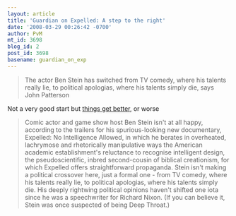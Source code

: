 ```yaml
---
layout: article
title: 'Guardian on Expelled: A step to the right'
date: '2008-03-29 00:26:42 -0700'
author: PvM
mt_id: 3698
blog_id: 2
post_id: 3698
basename: guardian_on_exp
---
```

> The actor Ben Stein has switched from TV comedy, where his talents really lie, to political apologias, where his talents simply die, says John Patterson  

Not a very good start but [things get better](http://arts.guardian.co.uk/filmandmusic/story/0,,2268344,00.html), or worse

> Comic actor and game show host Ben Stein isn't at all happy, according to the trailers for his spurious-looking new documentary, Expelled: No Intelligence Allowed, in which he berates in overheated, lachrymose and rhetorically manipulative ways the American academic establishment's reluctance to recognise intelligent design, the pseudoscientific, inbred second-cousin of biblical creationism, for which Expelled offers straightforward propaganda. Stein isn't making a political crossover here, just a formal one - from TV comedy, where his talents really lie, to political apologias, where his talents simply die. His deeply rightwing political opinions haven't shifted one iota since he was a speechwriter for Richard Nixon. (If you can believe it, Stein was once suspected of being Deep Throat.)
